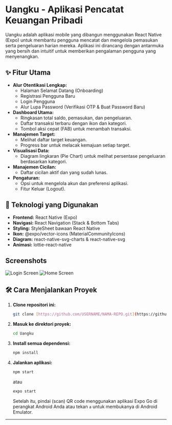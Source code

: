 # Uangku - Aplikasi Pencatat Keuangan Pribadi

Uangku adalah aplikasi mobile yang dibangun menggunakan React Native (Expo) untuk membantu pengguna mencatat dan mengelola pemasukan serta pengeluaran harian mereka. Aplikasi ini dirancang dengan antarmuka yang bersih dan intuitif untuk memberikan pengalaman pengguna yang menyenangkan.

## ✨ Fitur Utama

- **Alur Otentikasi Lengkap:**
  - Halaman Selamat Datang (Onboarding)
  - Registrasi Pengguna Baru
  - Login Pengguna
  - Alur Lupa Password (Verifikasi OTP & Buat Password Baru)
- **Dashboard Utama:**
  - Ringkasan total saldo, pemasukan, dan pengeluaran.
  - Daftar transaksi terbaru dengan ikon dan kategori.
  - Tombol aksi cepat (FAB) untuk menambah transaksi.
- **Manajemen Target:**
  - Melihat daftar target keuangan.
  - Progress bar untuk melacak kemajuan setiap target.
- **Visualisasi Data:**
  - Diagram lingkaran (Pie Chart) untuk melihat persentase pengeluaran berdasarkan kategori.
- **Manajemen Cicilan:**
  - Daftar cicilan aktif dan yang sudah lunas.
- **Pengaturan:**
  - Opsi untuk mengelola akun dan preferensi aplikasi.
  - Fitur Keluar (Logout).

## 🚀 Teknologi yang Digunakan

- **Frontend:** React Native (Expo)
- **Navigasi:** React Navigation (Stack & Bottom Tabs)
- **Styling:** StyleSheet bawaan React Native
- **Ikon:** @expo/vector-icons (MaterialCommunityIcons)
- **Diagram:** react-native-svg-charts & react-native-svg
- **Animasi:** lottie-react-native

## Screenshots



![Login Screen](path/to/your/screenshot1.png)
![Home Screen](path/to/your/screenshot2.png)

## 🛠️ Cara Menjalankan Proyek

1.  **Clone repositori ini:**
    ```bash
    git clone [https://github.com/USERNAME/NAMA-REPO.git](https://github.com/USERNAME/NAMA-REPO.git)
    ```

2.  **Masuk ke direktori proyek:**
    ```bash
    cd Uangku
    ```

3.  **Install semua dependensi:**
    ```bash
    npm install
    ```

4.  **Jalankan aplikasi:**
    ```bash
    npm start
    ```
    atau
    ```bash
    expo start
    ```
    Setelah itu, pindai (scan) QR code menggunakan aplikasi Expo Go di perangkat Android Anda atau tekan `a` untuk membukanya di Android Emulator.

---
